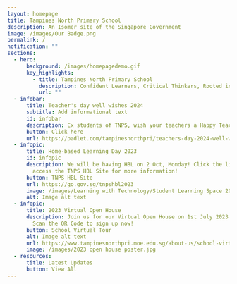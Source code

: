 ```yaml
---
layout: homepage
title: Tampines North Primary School
description: An Isomer site of the Singapore Government
image: /images/Our Badge.png
permalink: /
notification: ""
sections:
  - hero:
      background: /images/homepagedemo.gif
      key_highlights:
        - title: Tampines North Primary School
          description: Confident Learners, Critical Thinkers, Rooted in Values
          url: ""
  - infobar:
      title: Teacher's day well wishes 2024
      subtitle: Add informational text
      id: infobar
      description: Ex students of TNPS, wish your teachers a Happy Teachers' Day!
      button: Click here
      url: https://padlet.com/tampinesnorthpri/teachers-day-2024-well-wishes-videos-49xqav3v6gdahojw
  - infopic:
      title: Home-based Learning Day 2023
      id: infopic
      description: We will be having HBL on 2 Oct, Monday! Click the link below to
        access the TNPS HBL Site for more information!
      button: TNPS HBL Site
      url: https://go.gov.sg/tnpshbl2023
      image: /images/Learning with Technology/Student Learning Space 2023.jpg
      alt: Image alt text
  - infopic:
      title: 2023 Virtual Open House
      description: Join us for our Virtual Open House on 1st July 2023 (Saturday).
        Scan the QR Code to sign up now!
      button: School Virtual Tour
      alt: Image alt text
      url: https://www.tampinesnorthpri.moe.edu.sg/about-us/school-virtual-tour/virtual-tour/
      image: /images/2023 open house poster.jpg
  - resources:
      title: Latest Updates
      button: View All
---
```

